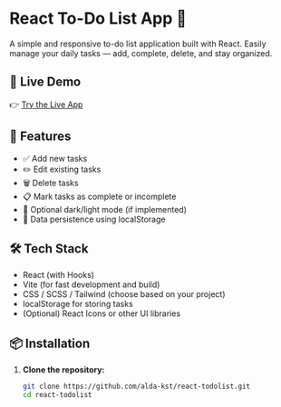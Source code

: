 # React To-Do List App 📝

A simple and responsive to-do list application built with React. Easily manage your daily tasks — add, complete, delete, and stay organized.

## 🔗 Live Demo

👉 [Try the Live App](https://alda-kst.github.io/react-todolist/)

## 🚀 Features

- ✅ Add new tasks
- ✏️ Edit existing tasks
- 🗑️ Delete tasks
- 📋 Mark tasks as complete or incomplete
- 🌙 Optional dark/light mode (if implemented)
- 💾 Data persistence using localStorage

## 🛠 Tech Stack

- React (with Hooks)
- Vite (for fast development and build)
- CSS / SCSS / Tailwind (choose based on your project)
- localStorage for storing tasks
- (Optional) React Icons or other UI libraries

## 📦 Installation

1. **Clone the repository:**

   ```bash
   git clone https://github.com/alda-kst/react-todolist.git
   cd react-todolist

